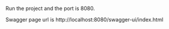 Run the project and the port is 8080.

Swagger page url is http://localhost:8080/swagger-ui/index.html

